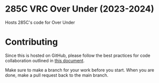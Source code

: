 # 285C VRC Over Under (2023-2024)

Hosts 285C's code for Over Under

# Contributing

Since this is hosted on GitHub, please follow the best practices for code collaboration outlined in [this document](https://cdn.discordapp.com/attachments/1062157317208035333/1062196035021181000/codeCollab.pdf).

Make sure to make a branch for your work before you start. When you are done, make a pull request back to the main branch.
